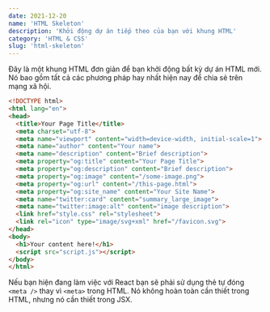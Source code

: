 ```yaml
---
date: 2021-12-20
name: 'HTML Skeleton'
description: 'Khởi động dự án tiếp theo của bạn với khung HTML'
category: 'HTML & CSS'
slug: 'html-skeleton'
---
```


Đây là một khung HTML đơn giản để bạn khởi động bất kỳ dự án HTML mới. Nó bao gồm tất cả các phương pháp hay nhất hiện nay để chia sẻ trên mạng xã hội.

```html
<!DOCTYPE html>
<html lang="en">
<head>
  <title>Your Page Title</title>
  <meta charset="utf-8">
  <meta name="viewport" content="width=device-width, initial-scale=1">
  <meta name="author" content="Your name">
  <meta name="description" content="Brief description">
  <meta property="og:title" content="Your Page Title">
  <meta property="og:description" content="Brief description">
  <meta property="og:image" content="/some-image.png">
  <meta property="og:url" content="/this-page.html">
  <meta property="og:site_name" content="Your Site Name">
  <meta name="twitter:card" content="summary_large_image">
  <meta name="twitter:image:alt" content="image description">
  <link href="style.css" rel="stylesheet">
  <link rel="icon" type="image/svg+xml" href="/favicon.svg">
</head>
<body>
  <h1>Your content here!</h1>
  <script src="script.js"></script>
</body>
</html>
```

Nếu bạn hiện đang làm việc với React bạn sẽ phải sử dụng thẻ tự đóng `<meta />` thay vì `<meta>` trong HTML. Nó không hoàn toàn cần thiết trong HTML, nhưng nó cần thiết trong JSX.
